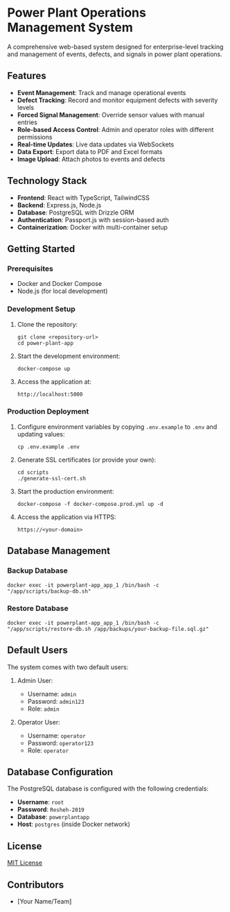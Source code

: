 # Power Plant Operations Management System

A comprehensive web-based system designed for enterprise-level tracking and management of events, defects, and signals in power plant operations.

## Features

- **Event Management**: Track and manage operational events
- **Defect Tracking**: Record and monitor equipment defects with severity levels
- **Forced Signal Management**: Override sensor values with manual entries
- **Role-based Access Control**: Admin and operator roles with different permissions
- **Real-time Updates**: Live data updates via WebSockets
- **Data Export**: Export data to PDF and Excel formats
- **Image Upload**: Attach photos to events and defects

## Technology Stack

- **Frontend**: React with TypeScript, TailwindCSS
- **Backend**: Express.js, Node.js
- **Database**: PostgreSQL with Drizzle ORM
- **Authentication**: Passport.js with session-based auth
- **Containerization**: Docker with multi-container setup

## Getting Started

### Prerequisites

- Docker and Docker Compose
- Node.js (for local development)

### Development Setup

1. Clone the repository:
   ```
   git clone <repository-url>
   cd power-plant-app
   ```

2. Start the development environment:
   ```
   docker-compose up
   ```

3. Access the application at:
   ```
   http://localhost:5000
   ```

### Production Deployment

1. Configure environment variables by copying `.env.example` to `.env` and updating values:
   ```
   cp .env.example .env
   ```

2. Generate SSL certificates (or provide your own):
   ```
   cd scripts
   ./generate-ssl-cert.sh
   ```

3. Start the production environment:
   ```
   docker-compose -f docker-compose.prod.yml up -d
   ```

4. Access the application via HTTPS:
   ```
   https://<your-domain>
   ```

## Database Management

### Backup Database

```
docker exec -it powerplant-app_app_1 /bin/bash -c "/app/scripts/backup-db.sh"
```

### Restore Database

```
docker exec -it powerplant-app_app_1 /bin/bash -c "/app/scripts/restore-db.sh /app/backups/your-backup-file.sql.gz"
```

## Default Users

The system comes with two default users:

1. Admin User:
   - Username: `admin`
   - Password: `admin123`
   - Role: `admin`

2. Operator User:
   - Username: `operator`
   - Password: `operator123`
   - Role: `operator`

## Database Configuration

The PostgreSQL database is configured with the following credentials:

- **Username**: `root`
- **Password**: `Resheh-2019`
- **Database**: `powerplantapp`
- **Host**: `postgres` (inside Docker network)

## License

[MIT License](LICENSE)

## Contributors

- [Your Name/Team]